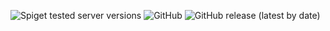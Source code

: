 ![Spiget tested server versions](https://img.shields.io/spiget/tested-versions/25391?color=informational&label=Minecraft%20versions&logo=Minecraft)
![GitHub](https://img.shields.io/github/license/xtkq-is-not-available/VoidGen?label=License)
![GitHub release (latest by date)](https://img.shields.io/github/v/release/xtkq-is-not-available/VoidGen?label=Latest%20Release&logo=Github)